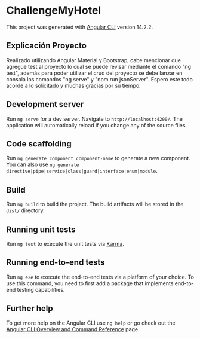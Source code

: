 # ChallengeMyHotel

This project was generated with [Angular CLI](https://github.com/angular/angular-cli) version 14.2.2.

## Explicación Proyecto
Realizado utilizando Angular Material y Bootstrap, cabe mencionar que agregue test al proyecto lo cual se puede revisar mediante el comando "ng test", además para poder utilizar el crud del proyecto se debe lanzar en consola los comandos "ng serve" y "npm run jsonServer". Espero este todo acorde a lo solicitado y muchas gracias por su tiempo.

## Development server

Run `ng serve` for a dev server. Navigate to `http://localhost:4200/`. The application will automatically reload if you change any of the source files.

## Code scaffolding

Run `ng generate component component-name` to generate a new component. You can also use `ng generate directive|pipe|service|class|guard|interface|enum|module`.

## Build

Run `ng build` to build the project. The build artifacts will be stored in the `dist/` directory.

## Running unit tests

Run `ng test` to execute the unit tests via [Karma](https://karma-runner.github.io).

## Running end-to-end tests

Run `ng e2e` to execute the end-to-end tests via a platform of your choice. To use this command, you need to first add a package that implements end-to-end testing capabilities.

## Further help

To get more help on the Angular CLI use `ng help` or go check out the [Angular CLI Overview and Command Reference](https://angular.io/cli) page.
